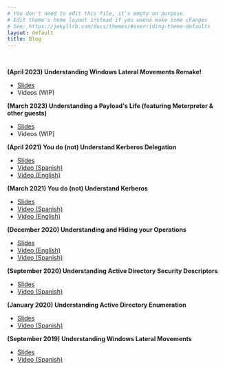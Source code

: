 ```yaml
---
# You don't need to edit this file, it's empty on purpose.
# Edit theme's home layout instead if you wanna make some changes
# See: https://jekyllrb.com/docs/themes/#overriding-theme-defaults
layout: default
title: Blog
---
```

&nbsp;  

**(April 2023) Understanding Windows Lateral Movements Remake!**
* [Slides](https://attl4s.github.io/assets/pdf/Understanding_Windows_Lateral_Movements_2023.pdf)
* Videos (WIP)

**(March 2023) Understanding a Payload's Life (featuring Meterpreter & other guests)**
* [Slides](https://attl4s.github.io/assets/pdf/Understanding_a_Payloads_Life.pdf)
* Videos (WIP]

**(April 2021) You do (not) Understand Kerberos Delegation**
* [Slides](https://attl4s.github.io/assets/pdf/You_do_(not)_Understand_Kerberos_Delegation.pdf)
* [Video (Spanish)](https://www.youtube.com/playlist?list=PLwb6et4T42wzjNipgnkJdYXTooLrJyvj7)
* [Video (English)](https://www.youtube.com/playlist?list=PLwb6et4T42wyA0rhT0zFownoA9N8-6t1K)

**(March 2021) You do (not) Understand Kerberos**
* [Slides](https://attl4s.github.io/assets/pdf/You_do_(not)_Understand_Kerberos.pdf)
* [Video (Spanish)](https://youtu.be/5uhk2PKkDdw)
* [Video (English)](https://youtu.be/4LDpb1R3Ghg)

**(December 2020) Understanding and Hiding your Operations**
* [Slides](https://attl4s.github.io/assets/pdf/UNDERSTANDING_AND_HIDING_YOUR_OPERATIONS.pdf)
* [Video (English)](https://vimeo.com/502507556)
* [Video (Spanish)](https://www.youtube.com/watch?v=HRrHFmqMGz4&t=4079s)

**(September 2020) Understanding Active Directory Security Descriptors**
* [Slides](https://attl4s.github.io/assets/pdf/Understanding_Active_Directory_Security_Descriptors.pdf)
* [Video (Spanish)](https://www.youtube.com/watch?v=F-aeOLQd6E4)

**(January 2020) Understanding Active Directory Enumeration**
* [Slides](https://attl4s.github.io/assets/pdf/Understanding_Active_Directory_Enumeration.pdf)
* [Video (Spanish)](https://www.youtube.com/watch?v=nTeJcoTReqk)

**(September 2019) Understanding Windows Lateral Movements**
* [Slides](https://attl4s.github.io/assets/pdf/Understanding_Windows_Lateral_Movements.pdf)
* [Video (Spanish)](https://www.youtube.com/watch?v=a3qFsc9ApNs)

